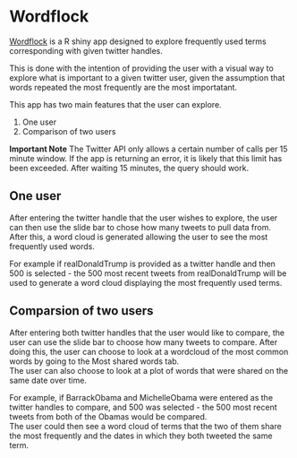 # Wordflock

[Wordflock](https://charliebayne.shinyapps.io/Wordflock/) is a R shiny app designed to explore frequently used terms corresponding with given twitter handles.

This is done with the intention of providing the user with a visual way to explore what is important to a given twitter user, given the assumption that words repeated the most frequently are the most importatant.

This app has two main features that the user can explore.

1. One user
2. Comparison of two users 

**Important Note** The Twitter API only allows a certain number of calls per 15 minute window. If the app is returning an error, it is likely that this limit has been exceeded. After waiting 15 minutes, the query should work.  

## One user
After entering the twitter handle that the user wishes to explore, the user can then use the slide bar to chose how many tweets to pull data from.   
After this, a word cloud is generated allowing the user to see the most frequently used words.  

For example if realDonaldTrump is provided as a twitter handle and then 500 is selected - the 500 most recent tweets from realDonaldTrump will be used to generate a word cloud displaying the most frequently used terms. 



## Comparsion of two users  
After entering both twitter handles that the user would like to compare, the user can use the slide bar to choose how many tweets to compare. 
After doing this, the user can choose to look at a wordcloud of the most common words by going to the Most shared words tab.  
The user can also choose to look at a plot of words that were shared on the same date over time.  
  
For example, if BarrackObama and MichelleObama were entered as the twitter handles to compare, and 500 was selected - the 500 most recent tweets from both of the Obamas would be compared.    
The user could then see a word cloud of terms that the two of them share the most frequently and the dates in which they both tweeted the same term. 

